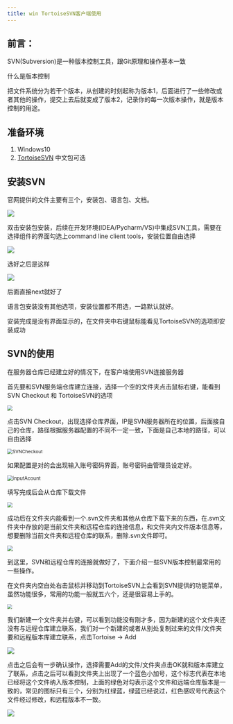 ```yaml
---
title: win TortoiseSVN客户端使用
---
```

## 前言：

SVN(Subversion)是一种版本控制工具，跟Git原理和操作基本一致

什么是版本控制

把文件系统分为若干个版本，从创建的时刻起称为版本1，后面进行了一些修改或者其他的操作，提交上去后就变成了版本2，记录你的每一次版本操作，就是版本控制的用途。

## 准备环境

1. Windows10
2. [TortoiseSVN](https://tortoisesvn.net/)   中文包可选

## 安装SVN

官网提供的文件主要有三个，安装包、语言包、文档。

![](../images/svn/SVN软件包截图.jpg)

双击安装包安装，后续在开发环境(IDEA/Pycharm/VS)中集成SVN工具，需要在选择组件的界面勾选上command line client tools，安装位置自由选择

![](../images/svn/SVN客户端安装截图.jpg)

选好之后是这样

![](../images/svn/SVN选择完成截图.jpg)

后面直接next就好了

语言包安装没有其他选项，安装位置都不用选，一路默认就好。

安装完成是没有界面显示的，在文件夹中右键鼠标能看见TortoiseSVN的选项即安装成功

## SVN的使用

在服务器仓库已经建立好的情况下，在客户端使用SVN连接服务器

首先要和SVN服务端仓库建立连接，选择一个空的文件夹点击鼠标右键，能看到SVN Checkout 和 TortoiseSVN的选项

<img src="../images/svn/SVN右键菜单.jpg" style="zoom: 75%;" />



点击SVN Checkout，出现选择仓库界面，IP是SVN服务器所在的位置，后面接自己的仓库，路径根据服务器配置的不同不一定一致，下面是自己本地的路径，可以自由选择

<img src="../images/svn/SVNCheckout.jpg" alt="SVNCheckout" style="zoom:75%;" />

如果配置是对的会出现输入账号密码界面，账号密码由管理员设定好。

<img src="../images/svn/SVN输入密码.jpg" alt="inputAcount" style="zoom:80%;" />

填写完成后会从仓库下载文件

<img src="../images/svn/Checkout成功.jpg" style="zoom:75%;" />

成功后在文件夹内能看到一个.svn文件夹和其他从仓库下载下来的东西，在.svn文件夹中存放的是当前文件夹和远程仓库的连接信息，和文件夹内文件版本信息等，想要删除当前文件夹和远程仓库的联系，删除.svn文件即可。

<img src="../images/svn/Checkout后文件夹.jpg" style="zoom:80%;" />

到这里，SVN和远程仓库的连接就做好了，下面介绍一些SVN版本控制最常用的一些操作。

在文件夹内空白处右击鼠标并移动到TortoiseSVN上会看到SVN提供的功能菜单，虽然功能很多，常用的功能一般就五六个，还是很容易上手的。

<img src="../images/svn/连接远程仓库之后右键界面.jpg" style="zoom: 70%;" />

我们新建一个文件夹并右键，可以看到功能没有刚才多，因为新建的这个文件夹还没有与远程仓库建立联系，我们对一个新建的或者从别处复制过来的文件/文件夹要和远程版本库建立联系，点击Tortoise -> Add

![](../images/svn/SVNadd操作.jpg)

点击之后会有一步确认操作，选择需要Add的文件/文件夹点击OK就和版本库建立了联系，点击之后可以看到文件夹上出现了一个蓝色小加号，这个标志代表在本地已经将这个文件纳入版本控制，上面的绿色对勾表示这个文件和远端仓库版本是一致的，常见的图标只有三个，分别为红绿蓝，绿蓝已经说过，红色感叹号代表这个文件经过修改，和远程版本不一致。

![](../images/svn/Add图标展示.jpg)

